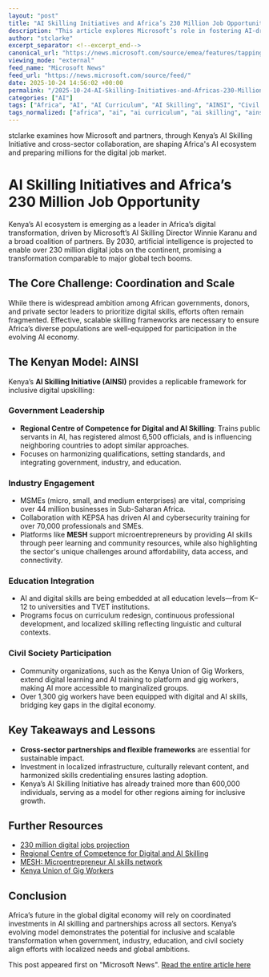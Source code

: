 ```yaml
---
layout: "post"
title: "AI Skilling Initiatives and Africa’s 230 Million Job Opportunity"
description: "This article explores Microsoft’s role in fostering AI-driven job growth across Africa, highlighting Kenya’s AI Skilling Initiative as a leading example. It examines collaborative frameworks among government, industry, education, and civil society to scale digital skills, address challenges of fragmentation, and empower diverse sectors. The piece underscores the importance of tailored curriculum, partnership, and infrastructure in building an inclusive AI economy."
author: "stclarke"
excerpt_separator: <!--excerpt_end-->
canonical_url: "https://news.microsoft.com/source/emea/features/tapping-into-africas-230-million-ai-powered-jobs-opportunity/"
viewing_mode: "external"
feed_name: "Microsoft News"
feed_url: "https://news.microsoft.com/source/feed/"
date: 2025-10-24 14:56:02 +00:00
permalink: "/2025-10-24-AI-Skilling-Initiatives-and-Africas-230-Million-Job-Opportunity.html"
categories: ["AI"]
tags: ["Africa", "AI", "AI Curriculum", "AI Skilling", "AINSI", "Civil Society", "Company News", "Digital Jobs", "Digital Transformation", "Education Innovation", "Government Collaboration", "Inclusive Growth", "Industry Partnerships", "Kenya", "Microsoft AI", "Microsoft AI Skills Director", "News", "Workforce Development"]
tags_normalized: ["africa", "ai", "ai curriculum", "ai skilling", "ainsi", "civil society", "company news", "digital jobs", "digital transformation", "education innovation", "government collaboration", "inclusive growth", "industry partnerships", "kenya", "microsoft ai", "microsoft ai skills director", "news", "workforce development"]
---
```


stclarke examines how Microsoft and partners, through Kenya’s AI Skilling Initiative and cross-sector collaboration, are shaping Africa's AI ecosystem and preparing millions for the digital job market.<!--excerpt_end-->

# AI Skilling Initiatives and Africa’s 230 Million Job Opportunity

Kenya’s AI ecosystem is emerging as a leader in Africa’s digital transformation, driven by Microsoft’s AI Skilling Director Winnie Karanu and a broad coalition of partners. By 2030, artificial intelligence is projected to enable over 230 million digital jobs on the continent, promising a transformation comparable to major global tech booms.

## The Core Challenge: Coordination and Scale

While there is widespread ambition among African governments, donors, and private sector leaders to prioritize digital skills, efforts often remain fragmented. Effective, scalable skilling frameworks are necessary to ensure Africa’s diverse populations are well-equipped for participation in the evolving AI economy.

## The Kenyan Model: AINSI

Kenya’s **AI Skilling Initiative (AINSI)** provides a replicable framework for inclusive digital upskilling:

### Government Leadership

- **Regional Centre of Competence for Digital and AI Skilling**: Trains public servants in AI, has registered almost 6,500 officials, and is influencing neighboring countries to adopt similar approaches.
- Focuses on harmonizing qualifications, setting standards, and integrating government, industry, and education.

### Industry Engagement

- MSMEs (micro, small, and medium enterprises) are vital, comprising over 44 million businesses in Sub-Saharan Africa.
- Collaboration with KEPSA has driven AI and cybersecurity training for over 70,000 professionals and SMEs.
- Platforms like **MESH** support microentrepreneurs by providing AI skills through peer learning and community resources, while also highlighting the sector's unique challenges around affordability, data access, and connectivity.

### Education Integration

- AI and digital skills are being embedded at all education levels—from K–12 to universities and TVET institutions.
- Programs focus on curriculum redesign, continuous professional development, and localized skilling reflecting linguistic and cultural contexts.

### Civil Society Participation

- Community organizations, such as the Kenya Union of Gig Workers, extend digital learning and AI training to platform and gig workers, making AI more accessible to marginalized groups.
- Over 1,300 gig workers have been equipped with digital and AI skills, bridging key gaps in the digital economy.

## Key Takeaways and Lessons

- **Cross-sector partnerships and flexible frameworks** are essential for sustainable impact.
- Investment in localized infrastructure, culturally relevant content, and harmonized skills credentialing ensures lasting adoption.
- Kenya’s AI Skilling Initiative has already trained more than 600,000 individuals, serving as a model for other regions aiming for inclusive growth.

## Further Resources

- [230 million digital jobs projection](https://news.sap.com/africa/2025/06/ai-projected-to-add-15-trillion-in-africa-by-2030)
- [Regional Centre of Competence for Digital and AI Skilling](https://www.undp.org/kenya/africa-center-competence-digital-and-artificial-intelligence-skilling)
- [MESH: Microentrepreneur AI skills network](https://www.mesh.co.ke/news/mesh-partners-with-microsoft-to-bring-ai-skills-training-to-the-mesh-community)
- [Kenya Union of Gig Workers](https://www.linkedin.com/posts/kenya-union-of-gig-workers-kugwo_breaking-the-task-trap-upskilling-kenya-activity-7348301790582398976-1xkO)

## Conclusion

Africa’s future in the global digital economy will rely on coordinated investments in AI skilling and partnerships across all sectors. Kenya’s evolving model demonstrates the potential for inclusive and scalable transformation when government, industry, education, and civil society align efforts with localized needs and global ambitions.

This post appeared first on "Microsoft News". [Read the entire article here](https://news.microsoft.com/source/emea/features/tapping-into-africas-230-million-ai-powered-jobs-opportunity/)
